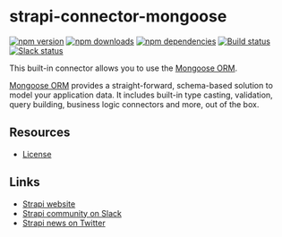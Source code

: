 # strapi-connector-mongoose

[![npm version](https://img.shields.io/npm/v/strapi-connector-mongoose.svg)](https://www.npmjs.org/package/strapi-connector-mongoose)
[![npm downloads](https://img.shields.io/npm/dm/strapi-connector-mongoose.svg)](https://www.npmjs.org/package/strapi-connector-mongoose)
[![npm dependencies](https://david-dm.org/strapi/strapi-connector-mongoose.svg)](https://david-dm.org/strapi/strapi-connector-mongoose)
[![Build status](https://travis-ci.org/strapi/strapi-connector-mongoose.svg?branch=master)](https://travis-ci.org/strapi/strapi-connector-mongoose)
[![Slack status](https://slack.strapi.io/badge.svg)](https://slack.strapi.io)

This built-in connector allows you to use the [Mongoose ORM](http://mongoosejs.com/).

[Mongoose ORM](http://mongoosejs.com/) provides a straight-forward, schema-based solution to model your application data. It includes built-in type casting, validation, query building, business logic connectors and more, out of the box.

## Resources

- [License](LICENSE)

## Links

- [Strapi website](https://strapi.io/)
- [Strapi community on Slack](https://slack.strapi.io)
- [Strapi news on Twitter](https://twitter.com/strapijs)
